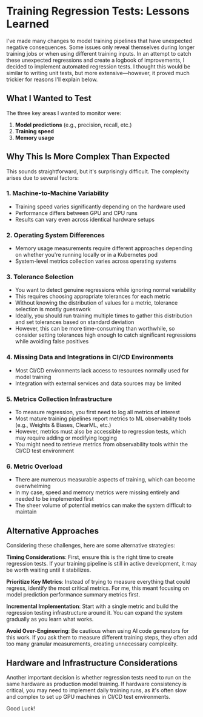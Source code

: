 # Training Regression Tests: Lessons Learned

I've made many changes to model training pipelines that have unexpected negative consequences. Some issues only reveal themselves during longer training jobs or when using different training inputs. In an attempt to catch these unexpected regressions and create a logbook of improvements, I decided to implement automated regression tests. I thought this would be similar to writing unit tests, but more extensive—however, it proved much trickier for reasons I'll explain below.

## What I Wanted to Test

The three key areas I wanted to monitor were:

1. **Model predictions** (e.g., precision, recall, etc.)
2. **Training speed**
3. **Memory usage**

## Why This Is More Complex Than Expected

This sounds straightforward, but it's surprisingly difficult. The complexity arises due to several factors:

### 1. Machine-to-Machine Variability
- Training speed varies significantly depending on the hardware used
- Performance differs between GPU and CPU runs
- Results can vary even across identical hardware setups

### 2. Operating System Differences
- Memory usage measurements require different approaches depending on whether you're running locally or in a Kubernetes pod
- System-level metrics collection varies across operating systems

### 3. Tolerance Selection
- You want to detect genuine regressions while ignoring normal variability
- This requires choosing appropriate tolerances for each metric
- Without knowing the distribution of values for a metric, tolerance selection is mostly guesswork
- Ideally, you should run training multiple times to gather this distribution and set tolerances based on standard deviation
- However, this can be more time-consuming than worthwhile, so consider setting tolerances high enough to catch significant regressions while avoiding false positives

### 4. Missing Data and Integrations in CI/CD Environments
- Most CI/CD environments lack access to resources normally used for model training
- Integration with external services and data sources may be limited

### 5. Metrics Collection Infrastructure
- To measure regression, you first need to log all metrics of interest
- Most mature training pipelines report metrics to ML observability tools (e.g., Weights & Biases, ClearML, etc.)
- However, metrics must also be accessible to regression tests, which may require adding or modifying logging
- You might need to retrieve metrics from observability tools within the CI/CD test environment

### 6. Metric Overload
- There are numerous measurable aspects of training, which can become overwhelming
- In my case, speed and memory metrics were missing entirely and needed to be implemented first
- The sheer volume of potential metrics can make the system difficult to maintain

## Alternative Approaches

Considering these challenges, here are some alternative strategies:

**Timing Considerations**: First, ensure this is the right time to create regression tests. If your training pipeline is still in active development, it may be worth waiting until it stabilizes.

**Prioritize Key Metrics**: Instead of trying to measure everything that could regress, identify the most critical metrics. For me, this meant focusing on model prediction performance summary metrics first.

**Incremental Implementation**: Start with a single metric and build the regression testing infrastructure around it. You can expand the system gradually as you learn what works.

**Avoid Over-Engineering**: Be cautious when using AI code generators for this work. If you ask them to measure different training steps, they often add too many granular measurements, creating unnecessary complexity.

## Hardware and Infrastructure Considerations

Another important decision is whether regression tests need to run on the same hardware as production model training. If hardware consistency is critical, you may need to implement daily training runs, as it's often slow and complex to set up GPU machines in CI/CD test environments.


Good Luck!